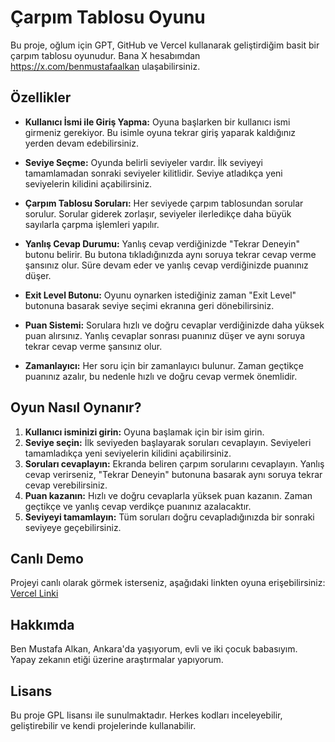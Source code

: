 # Çarpım Tablosu Oyunu

Bu proje, oğlum için GPT, GitHub ve Vercel kullanarak geliştirdiğim basit bir çarpım tablosu oyunudur. Bana X hesabımdan https://x.com/benmustafaalkan ulaşabilirsiniz.

## Özellikler

- **Kullanıcı İsmi ile Giriş Yapma:** Oyuna başlarken bir kullanıcı ismi girmeniz gerekiyor. Bu isimle oyuna tekrar giriş yaparak kaldığınız yerden devam edebilirsiniz.
  
- **Seviye Seçme:** Oyunda belirli seviyeler vardır. İlk seviyeyi tamamlamadan sonraki seviyeler kilitlidir. Seviye atladıkça yeni seviyelerin kilidini açabilirsiniz.
  
- **Çarpım Tablosu Soruları:** Her seviyede çarpım tablosundan sorular sorulur. Sorular giderek zorlaşır, seviyeler ilerledikçe daha büyük sayılarla çarpma işlemleri yapılır.
  
- **Yanlış Cevap Durumu:** Yanlış cevap verdiğinizde "Tekrar Deneyin" butonu belirir. Bu butona tıkladığınızda aynı soruya tekrar cevap verme şansınız olur. Süre devam eder ve yanlış cevap verdiğinizde puanınız düşer.
  
- **Exit Level Butonu:** Oyunu oynarken istediğiniz zaman "Exit Level" butonuna basarak seviye seçimi ekranına geri dönebilirsiniz.
  
- **Puan Sistemi:** Sorulara hızlı ve doğru cevaplar verdiğinizde daha yüksek puan alırsınız. Yanlış cevaplar sonrası puanınız düşer ve aynı soruya tekrar cevap verme şansınız olur.
  
- **Zamanlayıcı:** Her soru için bir zamanlayıcı bulunur. Zaman geçtikçe puanınız azalır, bu nedenle hızlı ve doğru cevap vermek önemlidir.

## Oyun Nasıl Oynanır?

1. **Kullanıcı isminizi girin:** Oyuna başlamak için bir isim girin.
2. **Seviye seçin:** İlk seviyeden başlayarak soruları cevaplayın. Seviyeleri tamamladıkça yeni seviyelerin kilidini açabilirsiniz.
3. **Soruları cevaplayın:** Ekranda beliren çarpım sorularını cevaplayın. Yanlış cevap verirseniz, "Tekrar Deneyin" butonuna basarak aynı soruya tekrar cevap verebilirsiniz.
4. **Puan kazanın:** Hızlı ve doğru cevaplarla yüksek puan kazanın. Zaman geçtikçe ve yanlış cevap verdikçe puanınız azalacaktır.
5. **Seviyeyi tamamlayın:** Tüm soruları doğru cevapladığınızda bir sonraki seviyeye geçebilirsiniz.

## Canlı Demo
Projeyi canlı olarak görmek isterseniz, aşağıdaki linkten oyuna erişebilirsiniz:
[Vercel Linki](#)

## Hakkımda
Ben Mustafa Alkan, Ankara'da yaşıyorum, evli ve iki çocuk babasıyım. Yapay zekanın etiği üzerine araştırmalar yapıyorum.

## Lisans
Bu proje GPL lisansı ile sunulmaktadır. Herkes kodları inceleyebilir, geliştirebilir ve kendi projelerinde kullanabilir.
